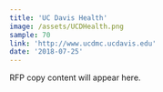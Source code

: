 ```yaml
---
title: 'UC Davis Health'
image: /assets/UCDHealth.png
sample: 70
link: 'http://www.ucdmc.ucdavis.edu'
date: '2018-07-25'
---
```

RFP copy content will appear here.